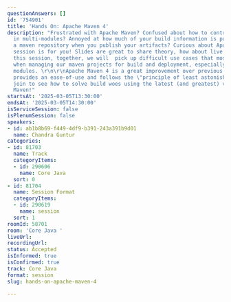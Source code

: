 ```yaml
---
questionAnswers: []
id: '754901'
title: 'Hands On: Apache Maven 4'
description: "Frustrated with Apache Maven? Confused about how to control versions
  in multi-modules? Annoyed at how much of your build information is published to
  a maven repository when you publish your artifacts? Curious about Apache Maven?\r\n\r\nThis
  session is for you! Slides are great to share theory, how about live coding? In
  this session, together, we will  pick up difficult use cases that most of us encounter
  when managing our maven projects for build and deployment, especially with multiple
  modules. \r\n\r\nApache Maven 4 is a great improvement over previous versions and
  provides an ease-of-use and follows the \"principle of least astonishment\".\r\n\r\nCome
  join to see how to solve build woes using the latest (and greatest) version of Apache
  Maven!"
startsAt: '2025-03-05T13:30:00'
endsAt: '2025-03-05T14:30:00'
isServiceSession: false
isPlenumSession: false
speakers:
- id: ab1b8b69-f449-4df9-b391-243a391b9d01
  name: Chandra Guntur
categories:
- id: 81703
  name: Track
  categoryItems:
  - id: 290606
    name: Core Java
  sort: 0
- id: 81704
  name: Session Format
  categoryItems:
  - id: 290619
    name: session
  sort: 1
roomId: 58701
room: 'Core Java '
liveUrl:
recordingUrl:
status: Accepted
isInformed: true
isConfirmed: true
track: Core Java
format: session
slug: hands-on-apache-maven-4

---
```

